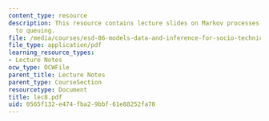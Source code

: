 ```yaml
---
content_type: resource
description: This resource contains lecture slides on Markov processes and their application
  to queuing.
file: /media/courses/esd-86-models-data-and-inference-for-socio-technical-systems-spring-2007/0565f132e474fba29bbf61e88252fa78_lec8.pdf
file_type: application/pdf
learning_resource_types:
- Lecture Notes
ocw_type: OCWFile
parent_title: Lecture Notes
parent_type: CourseSection
resourcetype: Document
title: lec8.pdf
uid: 0565f132-e474-fba2-9bbf-61e88252fa78
---
```

